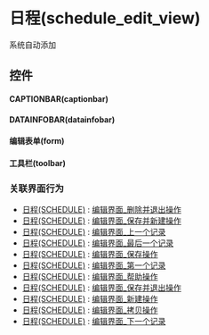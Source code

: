 # 日程(schedule_edit_view)  <!-- {docsify-ignore-all} -->


系统自动添加



## 控件
#### CAPTIONBAR(captionbar)
#### DATAINFOBAR(datainfobar)
#### 编辑表单(form)
#### 工具栏(toolbar)


### 关联界面行为
  * [日程(SCHEDULE)](module/crm/schedule) : [编辑界面_删除并退出操作](module/crm/schedule#界面行为)
  * [日程(SCHEDULE)](module/crm/schedule) : [编辑界面_保存并新建操作](module/crm/schedule#界面行为)
  * [日程(SCHEDULE)](module/crm/schedule) : [编辑界面_上一个记录](module/crm/schedule#界面行为)
  * [日程(SCHEDULE)](module/crm/schedule) : [编辑界面_最后一个记录](module/crm/schedule#界面行为)
  * [日程(SCHEDULE)](module/crm/schedule) : [编辑界面_保存操作](module/crm/schedule#界面行为)
  * [日程(SCHEDULE)](module/crm/schedule) : [编辑界面_第一个记录](module/crm/schedule#界面行为)
  * [日程(SCHEDULE)](module/crm/schedule) : [编辑界面_帮助操作](module/crm/schedule#界面行为)
  * [日程(SCHEDULE)](module/crm/schedule) : [编辑界面_保存并退出操作](module/crm/schedule#界面行为)
  * [日程(SCHEDULE)](module/crm/schedule) : [编辑界面_新建操作](module/crm/schedule#界面行为)
  * [日程(SCHEDULE)](module/crm/schedule) : [编辑界面_拷贝操作](module/crm/schedule#界面行为)
  * [日程(SCHEDULE)](module/crm/schedule) : [编辑界面_下一个记录](module/crm/schedule#界面行为)

<script>
 const { createApp } = Vue
  createApp({
    data() {
      return {

      }
    }
  }).use(ElementPlus).mount('#app')
</script>